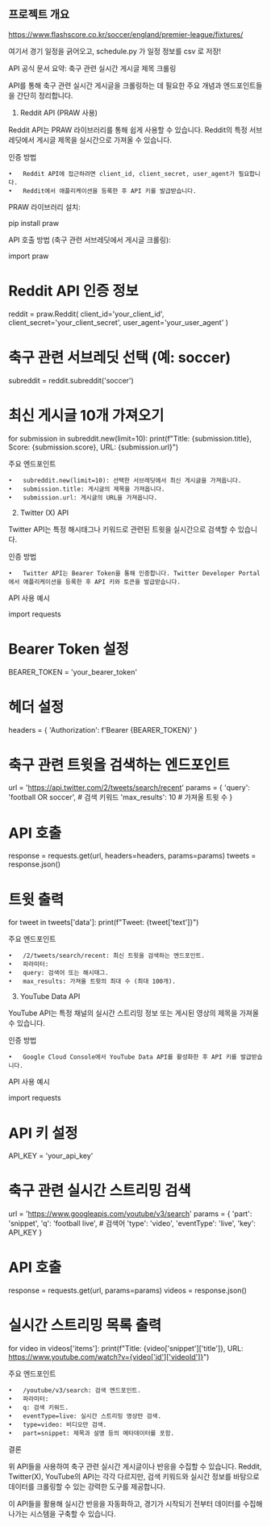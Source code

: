 ## 프로젝트 개요

https://www.flashscore.co.kr/soccer/england/premier-league/fixtures/

여기서 경기 일정을 긁어오고, schedule.py 가 일정 정보를 csv 로 저장!

API 공식 문서 요약: 축구 관련 실시간 게시글 제목 크롤링

API를 통해 축구 관련 실시간 게시글을 크롤링하는 데 필요한 주요 개념과 엔드포인트들을 간단히 정리합니다.

1. Reddit API (PRAW 사용)

Reddit API는 PRAW 라이브러리를 통해 쉽게 사용할 수 있습니다. Reddit의 특정 서브레딧에서 게시글 제목을 실시간으로 가져올 수 있습니다.

인증 방법

    •	Reddit API에 접근하려면 client_id, client_secret, user_agent가 필요합니다.
    •	Reddit에서 애플리케이션을 등록한 후 API 키를 발급받습니다.

PRAW 라이브러리 설치:

pip install praw

API 호출 방법 (축구 관련 서브레딧에서 게시글 크롤링):

import praw

# Reddit API 인증 정보

reddit = praw.Reddit(
client_id='your_client_id',
client_secret='your_client_secret',
user_agent='your_user_agent'
)

# 축구 관련 서브레딧 선택 (예: soccer)

subreddit = reddit.subreddit('soccer')

# 최신 게시글 10개 가져오기

for submission in subreddit.new(limit=10):
print(f"Title: {submission.title}, Score: {submission.score}, URL: {submission.url}")

주요 엔드포인트

    •	subreddit.new(limit=10): 선택한 서브레딧에서 최신 게시글을 가져옵니다.
    •	submission.title: 게시글의 제목을 가져옵니다.
    •	submission.url: 게시글의 URL을 가져옵니다.

2. Twitter (X) API

Twitter API는 특정 해시태그나 키워드로 관련된 트윗을 실시간으로 검색할 수 있습니다.

인증 방법

    •	Twitter API는 Bearer Token을 통해 인증합니다. Twitter Developer Portal에서 애플리케이션을 등록한 후 API 키와 토큰을 발급받습니다.

API 사용 예시

import requests

# Bearer Token 설정

BEARER_TOKEN = 'your_bearer_token'

# 헤더 설정

headers = {
'Authorization': f'Bearer {BEARER_TOKEN}'
}

# 축구 관련 트윗을 검색하는 엔드포인트

url = 'https://api.twitter.com/2/tweets/search/recent'
params = {
'query': 'football OR soccer', # 검색 키워드
'max_results': 10 # 가져올 트윗 수
}

# API 호출

response = requests.get(url, headers=headers, params=params)
tweets = response.json()

# 트윗 출력

for tweet in tweets['data']:
print(f"Tweet: {tweet['text']}")

주요 엔드포인트

    •	/2/tweets/search/recent: 최신 트윗을 검색하는 엔드포인트.
    •	파라미터:
    •	query: 검색어 또는 해시태그.
    •	max_results: 가져올 트윗의 최대 수 (최대 100개).

3. YouTube Data API

YouTube API는 특정 채널의 실시간 스트리밍 정보 또는 게시된 영상의 제목을 가져올 수 있습니다.

인증 방법

    •	Google Cloud Console에서 YouTube Data API를 활성화한 후 API 키를 발급받습니다.

API 사용 예시

import requests

# API 키 설정

API_KEY = 'your_api_key'

# 축구 관련 실시간 스트리밍 검색

url = 'https://www.googleapis.com/youtube/v3/search'
params = {
'part': 'snippet',
'q': 'football live', # 검색어
'type': 'video',
'eventType': 'live',
'key': API_KEY
}

# API 호출

response = requests.get(url, params=params)
videos = response.json()

# 실시간 스트리밍 목록 출력

for video in videos['items']:
print(f"Title: {video['snippet']['title']}, URL: https://www.youtube.com/watch?v={video['id']['videoId']}")

주요 엔드포인트

    •	/youtube/v3/search: 검색 엔드포인트.
    •	파라미터:
    •	q: 검색 키워드.
    •	eventType=live: 실시간 스트리밍 영상만 검색.
    •	type=video: 비디오만 검색.
    •	part=snippet: 제목과 설명 등의 메타데이터를 포함.

결론

위 API들을 사용하여 축구 관련 실시간 게시글이나 반응을 수집할 수 있습니다. Reddit, Twitter(X), YouTube의 API는 각각 다르지만, 검색 키워드와 실시간 정보를 바탕으로 데이터를 크롤링할 수 있는 강력한 도구를 제공합니다.

이 API들을 활용해 실시간 반응을 자동화하고, 경기가 시작되기 전부터 데이터를 수집해나가는 시스템을 구축할 수 있습니다.
